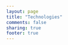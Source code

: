 ```yaml
---
layout: page
title: "Technologies"
comments: false
sharing: true
footer: true
---
```


<script src="/javascripts/libs/d3.js"></script>
<script src="/javascripts/libs/d3.layout.cloud.js"></script>
<svg></svg>

<script>
  var fill = d3.scale.category20();

  d3.layout.cloud().size([600, 600])
      .words([
        "MySQL",
"Redis",
"Riak",
"CouchDB",
"Hadoop",
"Memcached",
"MongoDB",
"S3",
"PHP",
"Ruby",
"JavaScript",
"Python",
"Clojure",
"Django",
"Ruby on Rails",
"node.js",
"Backbone",
"symfony",
"CakePHP",
"Chef",
"AWS",
"EC2",
"DynamoDB",
"RabbitMQ",
"Github:E",
"Statsd",
"Graphite",
"Icinga",
"Munin"
].map(function(d) {
        return {text: d, size: 10 + Math.random() * 90};
      }))
      .rotate(function() { return ~~(Math.random() * 2) * 90; })
      .font("Impact")
      .fontSize(function(d) { return d.size; })
      .on("end", draw)
      .start();

  function draw(words) {
    d3.select("svg")
        .attr("width", 600)
        .attr("height", 600)
      .append("g")
        .attr("transform", "translate(300,300)")
      .selectAll("text")
        .data(words)
      .enter().append("text")
        .style("font-size", function(d) { return d.size + "px"; })
        .style("font-family", "Impact")
        .style("fill", function(d, i) { return fill(i); })
        .attr("text-anchor", "middle")
        .attr("transform", function(d) {
          return "translate(" + [d.x, d.y] + ")rotate(" + d.rotate + ")";
        })
        .text(function(d) { return d.text; });
  }
</script>